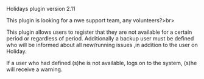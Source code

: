 Holidays plugin version 2.11


This plugin is looking for a nwe support team, any volunteers?>br><br>

This plugin allows users to register that they are not available for  a certain period or regardless of period.
Additionally a backup user must be defined who will be informed about all new/running issues ,in addition to the user on Holiday.

If a user who had defined (s)he is not available, logs on to the system, (s)he will receive a warning.
